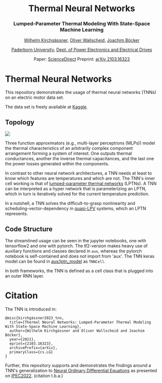 <div align="center">
<h1>Thermal Neural Networks </h1>
<h3>Lumped-Parameter Thermal Modeling With State-Space Machine Learning </h3>

[Wilhelm Kirchgässner](https://github.com/wkirgsn), [Oliver Wallscheid](https://github.com/wallscheid), [Joachim Böcker](https://scholar.google.de/citations?user=vmyBqw0AAAAJ&hl=de&oi=ao)

[Paderborn University](https://www.uni-paderborn.de/en/), [Dept. of Power Electronics and Electrical Drives](https://ei.uni-paderborn.de/en/lea)

Paper: [ScienceDirect](https://www.sciencedirect.com/science/article/pii/S0952197622005279)
Preprint: [arXiv 2103.16323](https://arxiv.org/abs/2103.16323)

</div>


# Thermal Neural Networks
This repository demonstrates the usage of thermal neural networks (TNNs) on an electric motor data set.



The data set is freely available at [Kaggle](https://www.kaggle.com/wkirgsn/electric-motor-temperature).

## Topology

![](img/topology.png)

Three function approximators (e.g., multi-layer perceptrons (MLPs)) model the thermal characteristics of an arbitrarily complex component arrangement forming a system of interest.
One outputs thermal conductances, another the inverse thermal capacitances, and the last one the power losses generated within the components.

In contrast to other neural network architectures, a TNN needs at least to know which features are temperatures and which are not.
The TNN's inner cell working is that of [lumped-parameter thermal networks](https://en.wikipedia.org/wiki/Lumped-element_model#Thermal_systems) (LPTNs).
A TNN can be interpreted as a hyper network that is parameterizing an LPTN, which in turn is iteratively solved for the current temperature prediction.

In a nutshell, a TNN solves the difficult-to-grasp nonlinearity and scheduling-vector-dependency in [quasi-LPV](https://en.wikipedia.org/wiki/Linear_parameter-varying_control) systems, which an LPTN represents.

## Code Structure

The streamlined usage can be seen in the jupyter notebooks, one with tensorflow2 and one with pytorch.
The tf2-version makes heavy use of auxiliary functions and classes declared in `aux`, whereas the pytorch notebook is self-contained and does not import from 'aux'. 
The TNN keras model can be found in [aux/lptn_model](aux/lptn_model.py) as `TNNCell`.

In both frameworks, the TNN is defined as a cell class that is plugged into an outer RNN layer.

# Citation

The TNN is introduced in:
```
@misc{kirchgässner2023_tnn,
  title={Thermal Neural Networks: Lumped-Parameter Thermal Modeling With State-Space Machine Learning}, 
  author={Wilhelm Kirchgässner and Oliver Wallscheid and Joachim Böcker},
  year={2021},
  eprint={2103.16323},
  archivePrefix={arXiv},
  primaryClass={cs.LG}
}
```

Further, this repository supports and demonstrates the findings around a TNN's generalization to [Neural Ordinary DIfferential Equations](https://arxiv.org/abs/1806.07366) as presented on [IPEC2022](https://www.ipec2022.org/index.html). (citation t.b.a.)